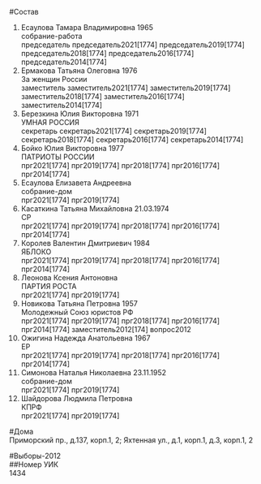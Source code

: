 #Состав  
1. Есаулова Тамара Владимировна 1965  
    собрание-работа  
    председатель председатель2021[1774] председатель2019[1774] председатель2018[1774] председатель2016[1774] председатель2014[1774]  
2. Ермакова Татьяна Олеговна 1976  
    За женщин России  
    заместитель заместитель2021[1774] заместитель2019[1774] заместитель2018[1774] заместитель2016[1774] заместитель2014[1774]  
3. Березкина Юлия Викторовна 1971  
    УМНАЯ РОССИЯ  
    секретарь секретарь2021[1774] секретарь2019[1774] секретарь2018[1774] секретарь2016[1774] секретарь2014[1774]  
4. Бойко Юлия Викторовна 1977  
    ПАТРИОТЫ РОССИИ  
    прг2021[1774] прг2019[1774] прг2018[1774] прг2016[1774] прг2014[1774]  
5. Есаулова Елизавета Андреевна  
    собрание-дом  
    прг2021[1774] прг2019[1774]  
6. Касаткина Татьяна Михайловна 21.03.1974  
    СР  
    прг2021[1774] прг2019[1774] прг2018[1774] прг2016[1774] прг2014[1774]  
7. Королев Валентин Дмитриевич 1984  
    ЯБЛОКО  
    прг2021[1774] прг2019[1774] прг2018[1774] прг2016[1774] прг2014[1774]  
8. Леонова Ксения Антоновна  
    ПАРТИЯ РОСТА  
    прг2021[1774] прг2019[1774]  
9. Новикова Татьяна Петровна 1957  
    Молодежный Союз юристов РФ  
    прг2021[1774] прг2019[1774] прг2018[1774] прг2016[1774] прг2014[1774] заместитель2012[174] вопрос2012  
10. Ожигина Надежда Анатольевна 1967  
    ЕР  
    прг2021[1774] прг2019[1774] прг2018[1774] прг2016[1774] прг2014[1774]  
11. Симонова Наталья Николаевна 23.11.1952  
    собрание-дом  
    прг2021[1774] прг2019[1774]  
12. Шайдорова Людмила Петровна  
    КПРФ  
    прг2021[1774] прг2019[1774]  

#Дома  
Приморский пр., д.137, корп.1, 2; Яхтенная ул., д.1, корп.1, д.3, корп.1, 2  
  
#Выборы-2012  
##Номер УИК  
1434  
